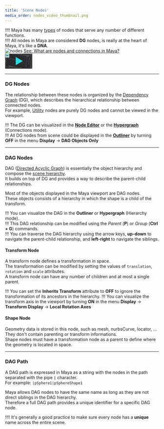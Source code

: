 ```yaml
---
title: 'Scene Nodes'
media_order: nodes_video_thumbnail.png
---
```


!!!! Maya has many [types](https://help.autodesk.com/view/MAYAUL/2020/ENU/?guid=GUID-21B83FF0-0435-4087-8C2E-23B420028B71) of nodes that serve any number of different functions.  
!!!! All nodes in Maya are considered **DG** nodes, is really at the heart of Maya, it's like a **DNA**.  
![nodes](https://www.mindsbreaker.com/rigging/home/scene-nodes/nodes_video_thumbnail.png) [See: What are nodes and connections in Maya?](https://www.youtube.com/watch?v=hzpz2vksI7Q)  
![nodes_video_thumbnail](nodes_video_thumbnail.png "nodes_video_thumbnail")
___
### DG Nodes

The relationship between these nodes is organized by the [Dependency Graph](https://help.autodesk.com/view/MAYAUL/2020/ENU/?guid=GUID-51096BC4-32B7-4391-BE39-21641B374745) (DG), which describes the hierarchical relationship between connected nodes.  
For example, [Utility](https://help.autodesk.com/view/MAYAUL/2020/ENU/?guid=GUID-DA9707D2-8A0D-4911-A010-8274C57D3FD3) nodes are purely DG nodes and cannot be viewed in the viewport.

!!! The DG can be visualized in the [**Node Editor**](https://help.autodesk.com/view/MAYAUL/2020/ENU/?guid=GUID-23277302-6665-465F-8579-9BC734228F69) or the [**Hypergraph**](https://help.autodesk.com/view/MAYAUL/2020/ENU/?guid=GUID-5EC40DB1-FBD9-4553-A2FD-6D3508C9B868)  (Connections mode).  
!!! All DG nodes from scene could be displayed in the [**Outliner**](https://help.autodesk.com/view/MAYAUL/2020/ENU/?guid=GUID-4B9A9A3A-83C5-445A-95D5-64104BC47406) by turning **OFF** in the menu **Display** -> **DAG Objects Only**

___
### DAG Nodes

DAG ([Directed Acyclic Graph](https://help.autodesk.com/view/MAYAUL/2020/ENU/?guid=GUID-5029CF89-D420-4236-A7CF-884610828B70)) is essentially the object hierarchy and compose the [scene hierarchy](https://help.autodesk.com/view/MAYAUL/2020/ENU/?guid=GUID-D71F6D34-FA77-43DC-9BF1-481123A682DC).  
It builds on top of DG and provides a way to describe the parent-child relationships.  

Most of the objects displayed in the Maya viewport are DAG nodes.  
These objects consists of a hierarchy in which the shape is a child of the transform.  

!!! You can visualize the DAG in the **Outliner** or **Hypergraph** (Hierarchy mode).  
!!! This DAG relationship can be modified using the *Parent* (**P**) or *Group* (**Ctrl + G**) commands.  
!!! You can traverse the DAG hierarchy using the arrow keys, **up-down** to navigate the parent-child relationship, and **left-right** to navigate the siblings.  

#### Transform Node
A transform node defines a transformation in space.  
The transformation can be modified by setting the values of `translation`, `rotation` and `scale` attributes.  
A transform node can have any number of children and at most a single parent.  

!!! You can set the **Inherits Transform** attribute to **OFF** to ignore the transformation of its ancestors in the hierarchy.
!!! You can visualize the transform axis in the viewport by turning **ON** in the menu **Display** -> **Transform Display** -> **Local Rotation Axes**  

#### Shape Node
Geometry data is stored in this node, such as mesh, nurbsCurve, locator, ...  
They don't contain parenting or transform informations.  
Shape nodes must have a transformation node as a parent to define where the geometry is located in space.  

___
### DAG Path

A DAG path is expressed in Maya as a string with the nodes in the path separated with the pipe **`|`** character.  
For example: `|pSphere1|pSphereShape1`  

Maya allows DAG nodes to have the same name as long as they are not direct siblings in the DAG hierarchy.  
Therefore a full DAG path provides a unique identifier for a specific DAG node.  

!!!! It's generally a good practice to make sure every node has a **unique** name across the entire scene.  